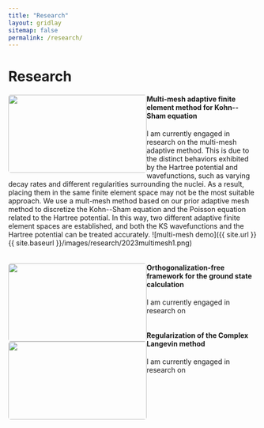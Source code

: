 ```yaml
---
title: "Research"
layout: gridlay
sitemap: false
permalink: /research/
---
```


# Research

<div class="rowl1">
  <img src="{{ site.url }}{{ site.baseurl }}/images/research/2023multimesh2.png" class="img-responsive" style="float: left; border-radius: 5px; width: 280px; height: 158px" />
  <h4>Multi-mesh adaptive finite element method for Kohn--Sham equation</h4>

  I am currently engaged in research on the multi-mesh adaptive method. This is due to the distinct behaviors exhibited by the Hartree potential and wavefunctions, such as varying decay rates and different regularities surrounding the nuclei. As a result, placing them in the same finite element space may not be the most suitable approach. We use a mult-mesh method based on our prior adaptive mesh method to discretize the Kohn--Sham equation and the Poisson equation related to the Hartree potential. In this way, two different adaptive finite element spaces are established, and both the KS wavefunctions and the Hartree potential can be treated accurately.
	![multi-mesh demo]({{ site.url }}{{ site.baseurl }}/images/research/2023multimesh1.png)

  <ul style="overflow: hidden">
  </ul>
</div>

<div class="rowl1">
  <img src="{{ site.url }}{{ site.baseurl }}/images/research/cai2022an.png" class="img-responsive" style="float: left; border-radius: 5px; width: 280px; height: 158px" />
  <h4>Orthogonalization-free framework for the ground state calculation</h4>

  I am currently engaged in research on 

  <ul style="overflow: hidden">
  </ul>
</div>

<div class="rowl1">
  <img src="{{ site.url }}{{ site.baseurl }}/images/research/cai2022an.png" class="img-responsive" style="float: left; border-radius: 5px; width: 280px; height: 158px" />
  <h4>Regularization of the Complex Langevin method</h4>

  I am currently engaged in research on 

  <ul style="overflow: hidden">
  </ul>
</div>


